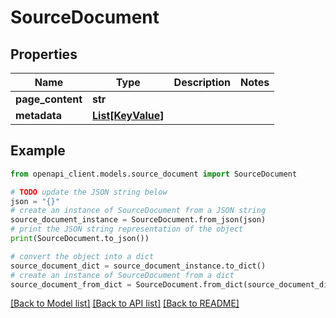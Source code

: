 # SourceDocument



## Properties

Name | Type | Description | Notes
------------ | ------------- | ------------- | -------------
**page_content** | **str** |  | 
**metadata** | [**List[KeyValue]**](KeyValue.md) |  | 

## Example

```python
from openapi_client.models.source_document import SourceDocument

# TODO update the JSON string below
json = "{}"
# create an instance of SourceDocument from a JSON string
source_document_instance = SourceDocument.from_json(json)
# print the JSON string representation of the object
print(SourceDocument.to_json())

# convert the object into a dict
source_document_dict = source_document_instance.to_dict()
# create an instance of SourceDocument from a dict
source_document_from_dict = SourceDocument.from_dict(source_document_dict)
```
[[Back to Model list]](../README.md#documentation-for-models) [[Back to API list]](../README.md#documentation-for-api-endpoints) [[Back to README]](../README.md)


